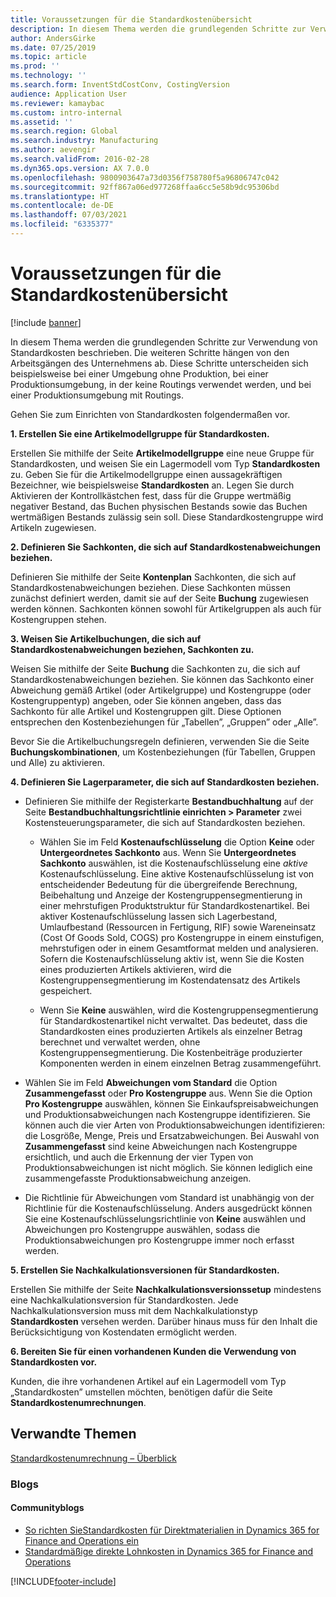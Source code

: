 ```yaml
---
title: Voraussetzungen für die Standardkostenübersicht
description: In diesem Thema werden die grundlegenden Schritte zur Verwendung von Standardkosten beschrieben.
author: AndersGirke
ms.date: 07/25/2019
ms.topic: article
ms.prod: ''
ms.technology: ''
ms.search.form: InventStdCostConv, CostingVersion
audience: Application User
ms.reviewer: kamaybac
ms.custom: intro-internal
ms.assetid: ''
ms.search.region: Global
ms.search.industry: Manufacturing
ms.author: aevengir
ms.search.validFrom: 2016-02-28
ms.dyn365.ops.version: AX 7.0.0
ms.openlocfilehash: 9800903647a73d0356f758780f5a96806747c042
ms.sourcegitcommit: 92ff867a06ed977268ffaa6cc5e58b9dc95306bd
ms.translationtype: HT
ms.contentlocale: de-DE
ms.lasthandoff: 07/03/2021
ms.locfileid: "6335377"
---
```

# <a name="prerequisites-for-standard-costs-overview"></a>Voraussetzungen für die Standardkostenübersicht

[!include [banner](../includes/banner.md)]

In diesem Thema werden die grundlegenden Schritte zur Verwendung von Standardkosten beschrieben. Die weiteren Schritte hängen von den Arbeitsgängen des Unternehmens ab. Diese Schritte unterscheiden sich beispielsweise bei einer Umgebung ohne Produktion, bei einer Produktionsumgebung, in der keine Routings verwendet werden, und bei einer Produktionsumgebung mit Routings. 

Gehen Sie zum Einrichten von Standardkosten folgendermaßen vor.

**1. Erstellen Sie eine Artikelmodellgruppe für Standardkosten.**

Erstellen Sie mithilfe der Seite **Artikelmodellgruppe** eine neue Gruppe für Standardkosten, und weisen Sie ein Lagermodell vom Typ **Standardkosten** zu. Geben Sie für die Artikelmodellgruppe einen aussagekräftigen Bezeichner, wie beispielsweise **Standardkosten** an. Legen Sie durch Aktivieren der Kontrollkästchen fest, dass für die Gruppe wertmäßig negativer Bestand, das Buchen physischen Bestands sowie das Buchen wertmäßigen Bestands zulässig sein soll. Diese Standardkostengruppe wird Artikeln zugewiesen.

**2. Definieren Sie Sachkonten, die sich auf Standardkostenabweichungen beziehen.** 

Definieren Sie mithilfe der Seite **Kontenplan** Sachkonten, die sich auf Standardkostenabweichungen beziehen. Diese Sachkonten müssen zunächst definiert werden, damit sie auf der Seite **Buchung** zugewiesen werden können. Sachkonten können sowohl für Artikelgruppen als auch für Kostengruppen stehen.

**3. Weisen Sie Artikelbuchungen, die sich auf Standardkostenabweichungen beziehen, Sachkonten zu.** 

Weisen Sie mithilfe der Seite **Buchung** die Sachkonten zu, die sich auf Standardkostenabweichungen beziehen. Sie können das Sachkonto einer Abweichung gemäß Artikel (oder Artikelgruppe) und Kostengruppe (oder Kostengruppentyp) angeben, oder Sie können angeben, dass das Sachkonto für alle Artikel und Kostengruppen gilt. Diese Optionen entsprechen den Kostenbeziehungen für „Tabellen”, „Gruppen” oder „Alle”. 

Bevor Sie die Artikelbuchungsregeln definieren, verwenden Sie die Seite **Buchungskombinationen**, um Kostenbeziehungen (für Tabellen, Gruppen und Alle) zu aktivieren.

**4. Definieren Sie Lagerparameter, die sich auf Standardkosten beziehen.** 

-  Definieren Sie mithilfe der Registerkarte **Bestandbuchhaltung** auf der Seite **Bestandbuchhaltungsrichtlinie einrichten > Parameter** zwei Kostensteuerungsparameter, die sich auf Standardkosten beziehen.

    -  Wählen Sie im Feld **Kostenaufschlüsselung** die Option **Keine** oder **Untergeordnetes Sachkonto** aus. Wenn Sie **Untergeordnetes Sachkonto** auswählen, ist die Kostenaufschlüsselung eine *aktive* Kostenaufschlüsselung. Eine aktive Kostenaufschlüsselung ist von entscheidender Bedeutung für die übergreifende Berechnung, Beibehaltung und Anzeige der Kostengruppensegmentierung in einer mehrstufigen Produktstruktur für Standardkostenartikel. Bei aktiver Kostenaufschlüsselung lassen sich Lagerbestand, Umlaufbestand (Ressourcen in Fertigung, RIF) sowie Wareneinsatz (Cost Of Goods Sold, COGS) pro Kostengruppe in einem einstufigen, mehrstufigen oder in einem Gesamtformat melden und analysieren. Sofern die Kostenaufschlüsselung aktiv ist, wenn Sie die Kosten eines produzierten Artikels aktivieren, wird die Kostengruppensegmentierung im Kostendatensatz des Artikels gespeichert. 

    -  Wenn Sie **Keine** auswählen, wird die Kostengruppensegmentierung für Standardkostenartikel nicht verwaltet. Das bedeutet, dass die Standardkosten eines produzierten Artikels als einzelner Betrag berechnet und verwaltet werden, ohne Kostengruppensegmentierung. Die Kostenbeiträge produzierter Komponenten werden in einem einzelnen Betrag zusammengeführt.

-  Wählen Sie im Feld **Abweichungen vom Standard** die Option **Zusammengefasst** oder **Pro Kostengruppe** aus. Wenn Sie die Option **Pro Kostengruppe** auswählen, können Sie Einkaufspreisabweichungen und Produktionsabweichungen nach Kostengruppe identifizieren. Sie können auch die vier Arten von Produktionsabweichungen identifizieren: die Losgröße, Menge, Preis und Ersatzabweichungen. Bei Auswahl von **Zusammengefasst** sind keine Abweichungen nach Kostengruppe ersichtlich, und auch die Erkennung der vier Typen von Produktionsabweichungen ist nicht möglich. Sie können lediglich eine zusammengefasste Produktionsabweichung anzeigen.

-  Die Richtlinie für Abweichungen vom Standard ist unabhängig von der Richtlinie für die Kostenaufschlüsselung. Anders ausgedrückt können Sie eine Kostenaufschlüsselungsrichtlinie von **Keine** auswählen und Abweichungen pro Kostengruppe auswählen, sodass die Produktionsabweichungen pro Kostengruppe immer noch erfasst werden.

**5. Erstellen Sie Nachkalkulationsversionen für Standardkosten.** 

Erstellen Sie mithilfe der Seite **Nachkalkulationsversionssetup** mindestens eine Nachkalkulationsversion für Standardkosten. Jede Nachkalkulationsversion muss mit dem Nachkalkulationstyp **Standardkosten** versehen werden. Darüber hinaus muss für den Inhalt die Berücksichtigung von Kostendaten ermöglicht werden.

**6. Bereiten Sie für einen vorhandenen Kunden die Verwendung von Standardkosten vor.** 

Kunden, die ihre vorhandenen Artikel auf ein Lagermodell vom Typ „Standardkosten” umstellen möchten, benötigen dafür die Seite **Standardkostenumrechnungen**.


## <a name="related-topics"></a>Verwandte Themen

[Standardkostenumrechnung – Überblick](standard-cost-conversion-overview.md)

### <a name="blogs"></a>Blogs

#### <a name="community-blogs"></a>Communityblogs

- [So richten SieStandardkosten für Direktmaterialien in Dynamics 365 for Finance and Operations ein](https://financefunction.tech/2018/06/07/how-to-set-up-standard-costs-for-direct-materials-in-dynamics-365-for-finance-and-operations)
- [Standardmäßige direkte Lohnkosten in Dynamics 365 for Finance and Operations](https://financefunction.tech/2018/07/16/standard-direct-labor-cost-in-dynamics-365-for-finance-and-operations)


[!INCLUDE[footer-include](../../includes/footer-banner.md)]
